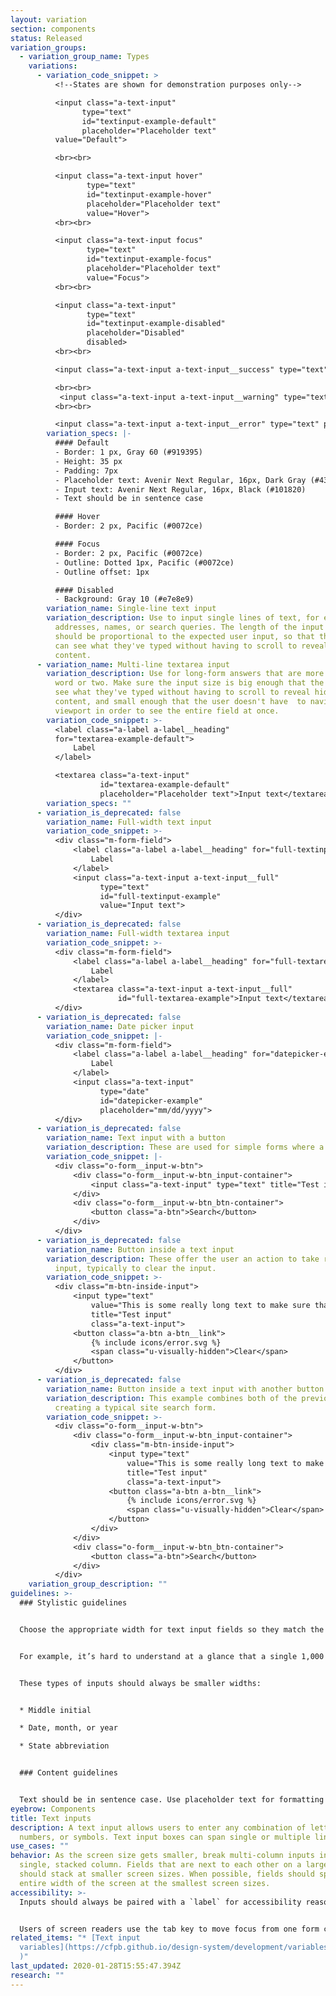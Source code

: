 ```yaml
---
layout: variation
section: components
status: Released
variation_groups:
  - variation_group_name: Types
    variations:
      - variation_code_snippet: >
          <!--States are shown for demonstration purposes only-->

          <input class="a-text-input"
                type="text"
                id="textinput-example-default"
                placeholder="Placeholder text"
          value="Default">

          <br><br>

          <input class="a-text-input hover"
                 type="text"
                 id="textinput-example-hover"
                 placeholder="Placeholder text"
                 value="Hover">
          <br><br>

          <input class="a-text-input focus"
                 type="text"
                 id="textinput-example-focus"
                 placeholder="Placeholder text"
                 value="Focus">
          <br><br>

          <input class="a-text-input"
                 type="text"
                 id="textinput-example-disabled"
                 placeholder="Disabled"
                 disabled>
          <br><br>

          <input class="a-text-input a-text-input__success" type="text" placeholder="Success" id="form-input-success" aria-describedby="form-input-success_message">

          <br><br>
           <input class="a-text-input a-text-input__warning" type="text" placeholder="Warning" id="form-input-warning" aria-describedby="form-input-warning_message">
          <br><br>

          <input class="a-text-input a-text-input__error" type="text" placeholder="Error" id="form-input-error" aria-describedby="form-input-error_message">
        variation_specs: |-
          #### Default
          - Border: 1 px, Gray 60 (#919395)
          - Height: 35 px
          - Padding: 7px
          - Placeholder text: Avenir Next Regular, 16px, Dark Gray (#43484e) 
          - Input text: Avenir Next Regular, 16px, Black (#101820)
          - Text should be in sentence case

          #### Hover
          - Border: 2 px, Pacific (#0072ce)

          #### Focus
          - Border: 2 px, Pacific (#0072ce)
          - Outline: Dotted 1px, Pacific (#0072ce)
          - Outline offset: 1px

          #### Disabled
          - Background: Gray 10 (#e7e8e9)
        variation_name: Single-line text input
        variation_description: Use to input single lines of text, for example email
          addresses, names, or search queries. The length of the input field
          should be proportional to the expected user input, so that the user
          can see what they've typed without having to scroll to reveal hidden
          content.
      - variation_name: Multi-line textarea input
        variation_description: Use for long-form answers that are more than a single
          word or two. Make sure the input size is big enough that the user can
          see what they've typed without having to scroll to reveal hidden
          content, and small enough that the user doesn't have  to navigate the
          viewport in order to see the entire field at once.
        variation_code_snippet: >-
          <label class="a-label a-label__heading"
          for="textarea-example-default">
              Label
          </label>

          <textarea class="a-text-input"
                    id="textarea-example-default"
                    placeholder="Placeholder text">Input text</textarea>
        variation_specs: ""
      - variation_is_deprecated: false
        variation_name: Full-width text input
        variation_code_snippet: >-
          <div class="m-form-field">
              <label class="a-label a-label__heading" for="full-textinput-example">
                  Label
              </label>
              <input class="a-text-input a-text-input__full"
                    type="text"
                    id="full-textinput-example"
                    value="Input text">
          </div>
      - variation_is_deprecated: false
        variation_name: Full-width textarea input
        variation_code_snippet: >-
          <div class="m-form-field">
              <label class="a-label a-label__heading" for="full-textarea-example">
                  Label
              </label>
              <textarea class="a-text-input a-text-input__full"
                        id="full-textarea-example">Input text</textarea>
          </div>
      - variation_is_deprecated: false
        variation_name: Date picker input
        variation_code_snippet: |-
          <div class="m-form-field">
              <label class="a-label a-label__heading" for="datepicker-example">
                  Label
              </label>
              <input class="a-text-input"
                    type="date"
                    id="datepicker-example"
                    placeholder="mm/dd/yyyy">
          </div>
      - variation_is_deprecated: false
        variation_name: Text input with a button
        variation_description: These are used for simple forms where a full filter isn’t necessary.
        variation_code_snippet: |-
          <div class="o-form__input-w-btn">
              <div class="o-form__input-w-btn_input-container">
                  <input class="a-text-input" type="text" title="Test input">
              </div>
              <div class="o-form__input-w-btn_btn-container">
                  <button class="a-btn">Search</button>
              </div>
          </div>
      - variation_is_deprecated: false
        variation_name: Button inside a text input
        variation_description: These offer the user an action to take related to the
          input, typically to clear the input.
        variation_code_snippet: >-
          <div class="m-btn-inside-input">
              <input type="text"
                  value="This is some really long text to make sure that the button doesn't overlap the content in such a way that this input becomes unusable."
                  title="Test input"
                  class="a-text-input">
              <button class="a-btn a-btn__link">
                  {% include icons/error.svg %}
                  <span class="u-visually-hidden">Clear</span>
              </button>
          </div>
      - variation_is_deprecated: false
        variation_name: Button inside a text input with another button
        variation_description: This example combines both of the previous patterns,
          creating a typical site search form.
        variation_code_snippet: >-
          <div class="o-form__input-w-btn">
              <div class="o-form__input-w-btn_input-container">
                  <div class="m-btn-inside-input">
                      <input type="text"
                          value="This is some really long text to make sure that the button doesn't overlap the content in such a way that this input becomes unusable."
                          title="Test input"
                          class="a-text-input">
                      <button class="a-btn a-btn__link">
                          {% include icons/error.svg %}
                          <span class="u-visually-hidden">Clear</span>
                      </button>
                  </div>
              </div>
              <div class="o-form__input-w-btn_btn-container">
                  <button class="a-btn">Search</button>
              </div>
          </div>
    variation_group_description: ""
guidelines: >-
  ### Stylistic guidelines


  Choose the appropriate width for text input fields so they match the kind of information requested. This makes it easier for users to quickly grasp what’s being asked.


  For example, it’s hard to understand at a glance that a single 1,000 px-wide text field is asking for your phone number or birth date. When possible, be even more explicit with the width by dividing it into known character counts. For instance, social security number should be three characters, then two, then four. Be mindful of not getting too restrictive, however. This approach could work for phone numbers, but only if international numbers are not permitted.


  These types of inputs should always be smaller widths:


  * Middle initial

  * Date, month, or year

  * State abbreviation


  ### Content guidelines


  Text should be in sentence case. Use placeholder text for formatting examples only. Don’t use for instructions. Placeholder text disappears once a user begins typing in the field. For more information, see [Design System guidance on placeholder text](https://cfpb.github.io/design-system/components/helper-text#placeholder-text-1).
eyebrow: Components
title: Text inputs
description: A text input allows users to enter any combination of letters,
  numbers, or symbols. Text input boxes can span single or multiple lines.
use_cases: ""
behavior: As the screen size gets smaller, break multi-column inputs into a
  single, stacked column. Fields that are next to each other on a large screen,
  should stack at smaller screen sizes. When possible, fields should span the
  entire width of the screen at the smallest screen sizes.
accessibility: >-
  Inputs should always be paired with a `label` for accessibility reasons.


  Users of screen readers use the tab key to move focus from one form control to another. Make sure that tab focus order reflects the way you would like users to navigate through the form. Consider whether tabs should move a user down or across the page.
related_items: "* [Text input
  variables](https://cfpb.github.io/design-system/development/variables#forms-1\
  )"
last_updated: 2020-01-28T15:55:47.394Z
research: ""
---
```

